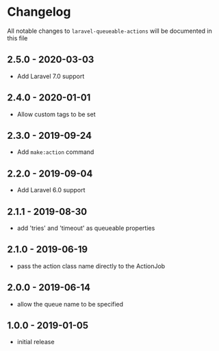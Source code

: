 # Changelog

All notable changes to `laravel-queueable-actions` will be documented in this file

## 2.5.0 - 2020-03-03

- Add Laravel 7.0 support

## 2.4.0 - 2020-01-01

- Allow custom tags to be set

## 2.3.0 - 2019-09-24

- Add `make:action` command

## 2.2.0 - 2019-09-04

- Add Laravel 6.0 support

## 2.1.1 - 2019-08-30

- add 'tries' and 'timeout' as queueable properties

## 2.1.0 - 2019-06-19

- pass the action class name directly to the ActionJob

## 2.0.0 - 2019-06-14

- allow the queue name to be specified

## 1.0.0 - 2019-01-05

- initial release
